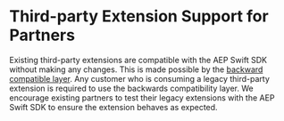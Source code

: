 # Third-party Extension Support for Partners

Existing third-party extensions are compatible with the AEP Swift SDK without making any changes. This is made possible by the [backward compatible layer](../Migration/Migration_Install.md). Any customer who is consuming a legacy third-party extension is required to use the backwards compatibility layer. We encourage existing partners to test their legacy extensions with the AEP Swift SDK to ensure the extension behaves as expected.
